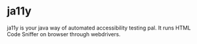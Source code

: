 # ja11y
ja11y is your java way of automated accessibility testing pal. It runs HTML Code Sniffer on browser through webdrivers.
